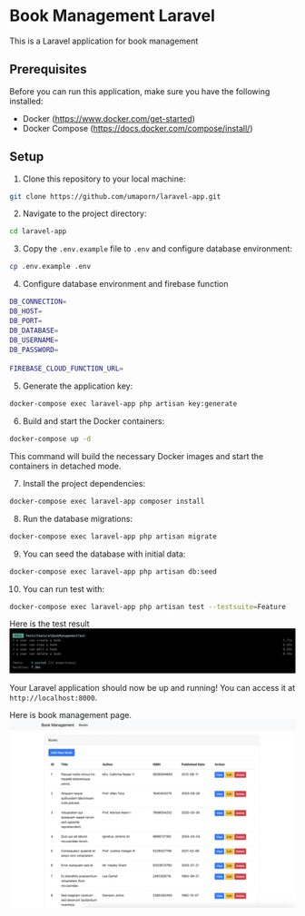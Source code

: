 # Book Management Laravel

This is a Laravel application for book management

## Prerequisites

Before you can run this application, make sure you have the following installed:

-   Docker (https://www.docker.com/get-started)
-   Docker Compose (https://docs.docker.com/compose/install/)

## Setup

1. Clone this repository to your local machine:

```bash
git clone https://github.com/umaporn/laravel-app.git
```

2. Navigate to the project directory:

```bash
cd laravel-app
```

3. Copy the `.env.example` file to `.env` and configure database environment:

```bash
cp .env.example .env
```

4. Configure database environment and firebase function

```bash
DB_CONNECTION=
DB_HOST=
DB_PORT=
DB_DATABASE=
DB_USERNAME=
DB_PASSWORD=

FIREBASE_CLOUD_FUNCTION_URL=
```

5. Generate the application key:

```bash
docker-compose exec laravel-app php artisan key:generate
```

6. Build and start the Docker containers:

```bash
docker-compose up -d
```

This command will build the necessary Docker images and start the containers in detached mode.

7. Install the project dependencies:

```bash
docker-compose exec laravel-app composer install
```

8. Run the database migrations:

```bash
docker-compose exec laravel-app php artisan migrate
```

9. You can seed the database with initial data:

```bash
docker-compose exec laravel-app php artisan db:seed
```

10. You can run test with:

```bash
docker-compose exec laravel-app php artisan test --testsuite=Feature
```

Here is the test result
![Alt text](image.png)

Your Laravel application should now be up and running! You can access it at `http://localhost:8000`.

Here is book management page.
![Alt text](image-1.png)
